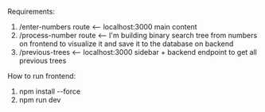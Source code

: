 Requirements:

1. /enter-numbers route <-- localhost:3000 main content
2. /process-number route <-- I'm building binary search tree from numbers on frontend to visualize it and save it to the database on backend 
3. /previous-trees <-- localhost:3000 sidebar + backend endpoint to get all previous trees

How to run frontend:

1. npm install --force
2. npm run dev
